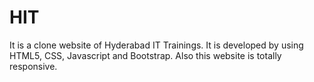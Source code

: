 # HIT
It is a clone website of Hyderabad IT Trainings.
It is developed by using HTML5, CSS, Javascript and Bootstrap.
Also this website is totally responsive.
